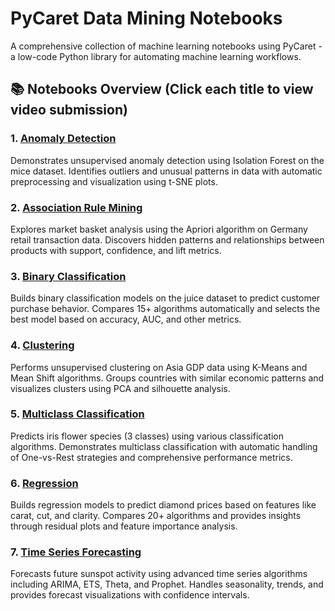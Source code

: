# PyCaret Data Mining Notebooks

A comprehensive collection of machine learning notebooks using PyCaret - a low-code Python library for automating machine learning workflows.

## 📚 Notebooks Overview (Click each title to view video submission)

### 1. [Anomaly Detection](https://www.youtube.com/watch?v=bG9tmUrlts0)
Demonstrates unsupervised anomaly detection using Isolation Forest on the mice dataset. Identifies outliers and unusual patterns in data with automatic preprocessing and visualization using t-SNE plots.

### 2. [Association Rule Mining](https://www.youtube.com/watch?v=SU7L9jSYcRM)
Explores market basket analysis using the Apriori algorithm on Germany retail transaction data. Discovers hidden patterns and relationships between products with support, confidence, and lift metrics.

### 3. [Binary Classification](https://www.youtube.com/watch?v=crQvj7BApX8)
Builds binary classification models on the juice dataset to predict customer purchase behavior. Compares 15+ algorithms automatically and selects the best model based on accuracy, AUC, and other metrics.

### 4. [Clustering](https://www.youtube.com/watch?v=rcXQfQe7e38)
Performs unsupervised clustering on Asia GDP data using K-Means and Mean Shift algorithms. Groups countries with similar economic patterns and visualizes clusters using PCA and silhouette analysis.

### 5. [Multiclass Classification](https://www.youtube.com/watch?v=fFwE0iLxAEY)
Predicts iris flower species (3 classes) using various classification algorithms. Demonstrates multiclass classification with automatic handling of One-vs-Rest strategies and comprehensive performance metrics.

### 6. [Regression](https://www.youtube.com/watch?v=CPpamm2k17s)
Builds regression models to predict diamond prices based on features like carat, cut, and clarity. Compares 20+ algorithms and provides insights through residual plots and feature importance analysis.

### 7. [Time Series Forecasting](https://www.youtube.com/watch?v=0JMeEoz2fM4)
Forecasts future sunspot activity using advanced time series algorithms including ARIMA, ETS, Theta, and Prophet. Handles seasonality, trends, and provides forecast visualizations with confidence intervals.

